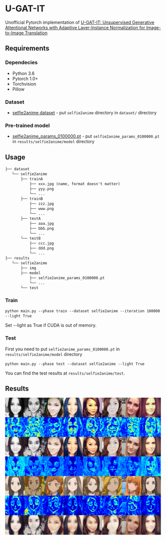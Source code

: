 # U-GAT-IT

Unofficial Pytorch implementation of [U-GAT-IT: Unsupervised Generative Attentional Networks with Adaptive Layer-Instance Normalization for Image-to-Image Translation](https://arxiv.org/abs/1907.10830)

## Requirements

### Dependecies

- Python 3.6
- Pytorch 1.0+
- Torchvision
- Pillow

### Dataset

- [selfie2anime dataset](https://drive.google.com/file/d/1xOWj1UVgp6NKMT3HbPhBbtq2A4EDkghF/view?usp=sharing)  - put `selfie2anime` directory in `dataset/` directory

### Pre-trained model

- [selfie2anime_params_0100000.pt](https://drive.google.com/file/d/1g2fUPuGRutkBM6buuKON_eFEZNmWK-Zn/view?usp=sharing) - put `selfie2anime_params_0100000.pt` in `results/selfie2anime/model` directory	

## Usage

```
├── dataset
   └── selfie2anime
       ├── trainA
           ├── xxx.jpg (name, format doesn't matter)
           ├── yyy.png
           └── ...
       ├── trainB
           ├── zzz.jpg
           ├── www.png
           └── ...
       ├── testA
           ├── aaa.jpg 
           ├── bbb.png
           └── ...
       └── testB
           ├── ccc.jpg 
           ├── ddd.png
           └── ...
├── results
   └── selfie2anime
       ├── img
       ├── model
           ├── selfie2anime_params_0100000.pt
           └── ...
       └── test
```

### Train

```
python main.py --phase train --dataset selfie2anime --iteration 100000 --light True
```

Set --light as True if CUDA is out of memory.

### Test

First you need to put `selfie2anime_params_0100000.pt` in `results/selfie2anime/model` directory	

```
python main.py --phase test --dataset selfie2anime --light True
```

You can find the test results at `results/selfie2anime/test`.

## Results

![good_anime](./assets/good_anime.png)